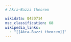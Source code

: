 ```yaml
---
# Akra–Bazzi theorem

wikidata: Q420714
msc_classification: 68
wikipedia_links:
  - "[[Akra–Bazzi theorem]]"
---
```

